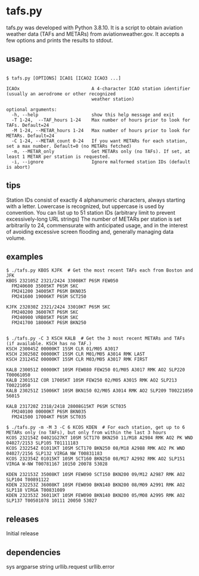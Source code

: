 # tafs.py

tafs.py was developed with Python 3.8.10. It is a script to obtain aviation weather data (TAFs and METARs) from aviationweather.gov.  It accepts a few options and prints the results to stdout.

## usage:
```usage:

$ tafs.py [OPTIONS] ICAO1 [ICAO2 ICAO3 ...]

ICAOx                           A 4-character ICAO station identifier (usually an aerodrome or other recognized
                                weather station)

optional arguments:
  -h, --help                    show this help message and exit
  -T 1-24,  --TAF_hours 1-24    Max number of hours prior to look for TAFs. Default=24
  -M 1-24, --METAR_hours 1-24   Max number of hours prior to look for METARs. Default=24
  -C 1-24, --METAR_count 0-24   If you want METARs for each station, set a max number. Default=0 (no METARs fetched)
  -m, --METAR_only              Get METARs only (no TAFs). If set, at least 1 METAR per station is requested.
  -i, --ignore                  Ignore malformed station IDs (default is abort)
```

## tips

Station IDs consist of exactly 4 alphanumeric characters, always starting with a letter.  Lowercase is recognized, but uppercase is used by convention.
You can list up to 51 station IDs (arbitrary limit to prevent excessively-long URL strings)
The number of METARs per station is set arbitrarily to 24, commensurate with anticipated usage, and in the interest of avoiding excessive screen flooding and, generally managing data volume.

## examples

```
$ ./tafs.py KBOS KJFK  # Get the most recent TAFs each from Boston and JFK
KBOS 232105Z 2321/2424 33008KT P6SM FEW050
  FM240600 35005KT P6SM SKC
  FM241200 34005KT P6SM BKN035
  FM241600 19006KT P6SM SCT250

KJFK 232030Z 2321/2424 33010KT P6SM SKC
  FM240200 36007KT P6SM SKC
  FM240900 VRB05KT P6SM SKC
  FM241700 18006KT P6SM BKN250


$ ./tafs.py -C 3 KSCH KALB  # Get the 3 most recent METARs and TAFs (if available. KSCH has no TAF.)
KSCH 230045Z 00000KT 15SM CLR 01/M05 A3017
KSCH 230250Z 00000KT 15SM CLR M01/M05 A3014 RMK LAST
KSCH 231245Z 00000KT 15SM CLR M03/M05 A3017 RMK FIRST

KALB 230051Z 00000KT 10SM FEW080 FEW250 01/M05 A3017 RMK AO2 SLP220 T00061050
KALB 230151Z COR 17005KT 10SM FEW250 02/M05 A3015 RMK AO2 SLP213 T00221050
KALB 230251Z 15006KT 10SM BKN150 02/M05 A3014 RMK AO2 SLP209 T00221050 56015

KALB 231720Z 2318/2418 28008G15KT P6SM SCT035
  FM240100 00000KT P6SM BKN035
  FM241500 17004KT P6SM SCT035

$ ./tafs.py -m -M 3 -C 6 KCOS KDEN  # For each station, get up to 6 METARs only (no TAFs), but only from within the last 3 hours
KCOS 232154Z 04021G27KT 10SM SCT170 BKN250 11/M18 A2984 RMK AO2 PK WND 04027/2153 SLP105 T01111183
KCOS 232254Z 01011KT 10SM SCT170 BKN250 08/M18 A2988 RMK AO2 PK WND 04027/2156 SLP132 VIRGA NW T00831183
KCOS 232354Z 01015KT 10SM SCT160 BKN250 08/M17 A2992 RMK AO2 SLP151 VIRGA W-NW T00781167 10150 20078 53028

KDEN 232153Z 35008KT 10SM FEW090 SCT150 BKN200 09/M12 A2987 RMK AO2 SLP104 T00891122
KDEN 232253Z 36008KT 10SM FEW090 BKN140 BKN200 08/M09 A2991 RMK AO2 SLP118 VIRGA T00831089
KDEN 232353Z 36011KT 10SM FEW090 BKN140 BKN200 05/M08 A2995 RMK AO2 SLP137 T00501078 10111 20050 53027

```

## releases

Initial release

## dependencies
sys
argparse
string
urllib.request
urllib.error
